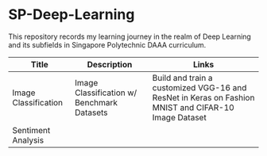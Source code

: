 # SP-Deep-Learning
This repository records my learning journey in the realm of Deep Learning and its subfields in Singapore Polytechnic DAAA curriculum.

| Title | Description | Links |
| --- | --- | --- |
| Image Classification | Image Classification w/ Benchmark Datasets | Build and train a customized VGG-16 and ResNet in Keras on Fashion MNIST and CIFAR-10 Image Dataset | [CIFAR-10](./Image%20Classification%20w.%20Benchmark%20Datasets/CIFAR10/README.md),<br>[Fashion MNIST](./Image%20Classification%20w.%20Benchmark%20Datasets/Fashion%20MNIST/README.md) |
| Sentiment Analysis |
